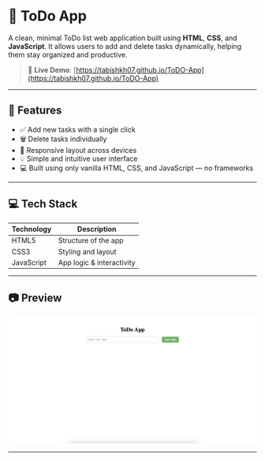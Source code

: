 # 📝 ToDo App

A clean, minimal ToDo list web application built using **HTML**, **CSS**, and **JavaScript**. It allows users to add and delete tasks dynamically, helping them stay organized and productive.

> 🔗 **Live Demo**: [https://tabishkh07.github.io/ToDO-App](https://tabishkh07.github.io/ToDO-App)

---

## 📌 Features

- ✅ Add new tasks with a single click
- 🗑️ Delete tasks individually
- 📱 Responsive layout across devices
- 💡 Simple and intuitive user interface
- 💻 Built using only vanilla HTML, CSS, and JavaScript — no frameworks

---

## 💻 Tech Stack

| Technology | Description          |
|------------|----------------------|
| HTML5      | Structure of the app |
| CSS3       | Styling and layout   |
| JavaScript | App logic & interactivity |

---

## 📷 Preview

![Screenshot of ToDo App](./Screenshot.png)

---
